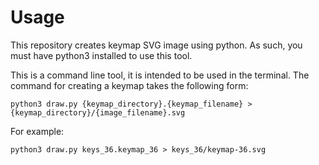 # Usage

This repository creates keymap SVG image using python.
As such, you must have python3 installed to use this tool.

This is a command line tool, it is intended to be used in the terminal.
The command for creating a keymap takes the following form:

`python3 draw.py {keymap_directory}.{keymap_filename} > {keymap_directory}/{image_filename}.svg`

For example:

`python3 draw.py keys_36.keymap_36 > keys_36/keymap-36.svg`

